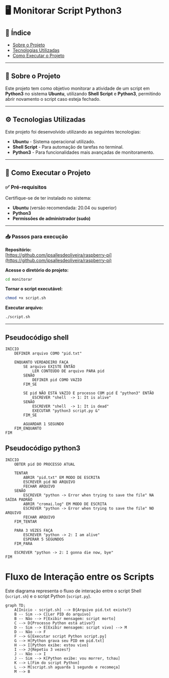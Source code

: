 # 🖥️ Monitorar Script Python3

## 📂 Índice

- [Sobre o Projeto](#-sobre-o-projeto)
- [Tecnologias Utilizadas](#-tecnologias-utilizadas)
- [Como Executar o Projeto](#-como-executar-o-projeto)

---

## 📖 Sobre o Projeto

Este projeto tem como objetivo monitorar a atividade de um script em **Python3** no sistema **Ubuntu**, utilizando **Shell Script** e **Python3**, permitindo abrir novamento o script caso esteja fechado.

---

## ⚙️ Tecnologias Utilizadas

Este projeto foi desenvolvido utilizando as seguintes tecnologias:

- **Ubuntu** - Sistema operacional utilizado.
- **Shell Script** - Para automação de tarefas no terminal.
- **Python3** - Para funcionalidades mais avançadas de monitoramento.

---

## 🚀 Como Executar o Projeto

### ✅ Pré-requisitos

Certifique-se de ter instalado no sistema:

- **Ubuntu** (versão recomendada: 20.04 ou superior)
- **Python3**
- **Permissões de administrador (sudo)**

---

### 📥 Passos para execução

**Repositório:**  
[https://github.com/jpsallesdeoliveira/raspberry-pi](https://github.com/jpsallesdeoliveira/raspberry-pi)

**Acesse o diretório do projeto:**

```bash
cd monitorar
```

**Tornar o script executável:**

```bash
chmod +x script.sh
```

**Executar arquivo:**
```bash
./script.sh
```

---

## Pseudocódigo shell

```pseudo
INÍCIO
    DEFINIR arquivo COMO "pid.txt"

    ENQUANTO VERDADEIRO FAÇA
        SE arquivo EXISTE ENTÃO
            LER CONTEÚDO DE arquivo PARA pid
        SENÃO
            DEFINIR pid COMO VAZIO
        FIM_SE

        SE pid NÃO ESTÁ VAZIO E processo COM pid É "python3" ENTÃO
            ESCREVER "shell  -> 1: It is alive"
        SENÃO
            ESCREVER "shell  -> 1: It is dead"
            EXECUTAR "python3 script.py &"
        FIM_SE

        AGUARDAR 1 SEGUNDO
    FIM_ENQUANTO
FIM
```

## Pseudocódigo python3

```pseudo
INÍCIO
    OBTER pid DO PROCESSO ATUAL

    TENTAR
        ABRIR "pid.txt" EM MODO DE ESCRITA
        ESCREVER pid NO ARQUIVO
        FECHAR ARQUIVO
    SENÃO
        ESCREVER "python -> Error when trying to save the file" NA SAÍDA PADRÃO
        ABRIR "cromai.log" EM MODO DE ESCRITA
        ESCREVER "python -> Error when trying to save the file" NO ARQUIVO
        FECHAR ARQUIVO
    FIM_TENTAR

    PARA 3 VEZES FAÇA
        ESCREVER "python -> 2: I am alive"
        ESPERAR 5 SEGUNDOS
    FIM_PARA

    ESCREVER "python -> 2: I gonna die now, bye"
FIM
```

# Fluxo de Interação entre os Scripts

Este diagrama representa o fluxo de interação entre o script Shell (`script.sh`) e o script Python (`script.py`).

```mermaid
graph TD;
    A[Início - script.sh] --> B{Arquivo pid.txt existe?}
    B -- Sim --> C[Ler PID do arquivo]
    B -- Não --> F[Exibir mensagem: script morto]
    C --> D{Processo Python está ativo?}
    D -- Sim --> E[Exibir mensagem: script vivo] --> M
    D -- Não --> F
    F --> G[Executar script Python script.py]
    G --> H[Python grava seu PID em pid.txt]
    H --> I[Python exibe: estou vivo]
    I --> J{Repetiu 3 vezes?}
    J -- Não --> I
    J -- Sim --> K[Python exibe: vou morrer, tchau]
    K --> L[Fim do script Python]
    L --> M[script.sh aguarda 1 segundo e recomeça]
    M --> B
